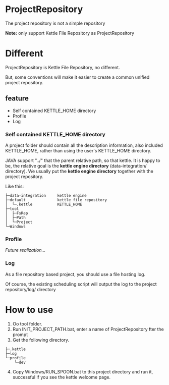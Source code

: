# ProjectRepository

The project repository is not a simple repository

**Note:** only support Kettle File Repository as ProjectRepository




# Different

ProjectRepository is Kettle File Repository, no different.

But, some conventions will make it easier to create a common unified project repository.


## feature

- Self contained KETTLE_HOME directory
- Profile
- Log


### Self contained KETTLE_HOME directory

A project folder should contain all the description information,
also included KETTLE_HOME, rather than using the user's KETTLE_HOME directory.

JAVA support "../" that the parent relative path, so that kettle.
It is happy to be, the relative goal is the **kettle engine directory** (data-integration/ directory).
We usually put the **kettle engine directory** together with the project repository.

Like this:
```
├─data-integration     kettle engine
├─default              kettle file repository
│  └─.kettle           KETTLE_HOME
├─tool
│  ├─FsRep
│  ├─Path
│  └─Project
└─Windows
```


### Profile

_Future realization..._

### Log

As a file repository based project, you should use a file hosting log.

Of course, the existing scheduling script will output the log to the project repository/log/ directory


# How to use

1. Oo tool folder.
2. Run INIT_PROJECT_PATH.bat, enter a name of ProjectRepository fter the prompt
3. Get the following directory.

```
├─.kettle
├─log
└─profile
    └─dev
```

4. Copy Windows/RUN_SPOON.bat to this project directory and run it,
successful if you see the kettle welcome page.
